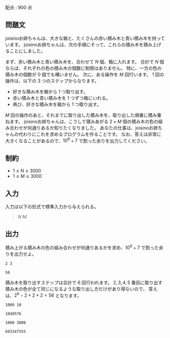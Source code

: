 配点 : $900$ 点

## 問題文

joisinoお姉ちゃんは、大きな箱と、たくさんの赤い積み木と青い積み木を持っています。
joisinoお姉ちゃんは、次の手順にそって、これらの積み木を積み上げることにしました。

まず、赤い積み木と青い積み木を、合わせて $N$ 個、箱に入れます。
合計で $N$ 個ならば、それぞれの色の積み木の個数に制限はありません。
特に、一方の色の積み木の個数が $0$ 個でも構いません。
次に、ある操作を $M$ 回行います。
$1$ 回の操作は、以下の $3$ つのステップからなります。

- 好きな積み木を箱から $1$ つ取り出す。
- 赤い積み木と青い積み木を $1$ つずつ箱にいれる。
- 再び、好きな積み木を箱から $1$ つ取り出す。

$M$ 回の操作のあと、それまでに取り出した積み木を、取り出した順番に積み重ねます。
joisinoお姉ちゃんは、こうして積みあがる $2 \times M$ 個の積み木の色の組み合わせが何通りあるか知りたくなりました。
あなたの仕事は、joisinoお姉ちゃんの代わりにこれを求めるプログラムを作ることです。
なお、答えは非常に大きくなることがあるので、$10^9+7$ で割った余りを出力してください。

## 制約

- $1 \leq N \leq 3000$
- $1 \leq M \leq 3000$

## 入力

入力は以下の形式で標準入力から与えられる。

> $N$ $M$

## 出力

積み上がる積み木の色の組み合わせが何通りあるかを求め、$10^9+7$ で割った余りを出力せよ。

```input1
2 3
```

```output1
56
```

積み木を取り出すステップは合計で $6$ 回行われます。
$2,3,4,5$ 番目に取り出す積み木の色が全て同じになるような取り出し方だけがあり得ないので、
答えは、$2^6 - 2 \times 2 \times 2 = 56$ となります。

```input2
1000 10
```

```output2
1048576
```

```input3
1000 3000
```

```output3
693347555
```
